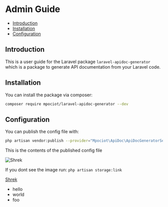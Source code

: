 # Admin Guide

- [Introduction](#introduction)
- [Installation](#installation)
- [Configuration](#configuration)

## Introduction

This is a user guide for the Laravel package `laravel-apidoc-generator` which is a package to generate API documentation from your Laravel code.

## Installation

You can install the package via composer:

```bash
composer require mpociot/laravel-apidoc-generator --dev
```

## Configuration

You can publish the config file with:

```bash
php artisan vendor:publish --provider="Mpociot\ApiDoc\ApiDocGeneratorServiceProvider" --tag=apidoc-config
```

This is the contents of the published config file

![Shrek](http://localhost:8000/docs/shrek.png)

If you dont see the image run: `php artisan storage:link`

[Shrek](http://localhost:8000/docs/shrek.png)

- hello
- world
- foo
